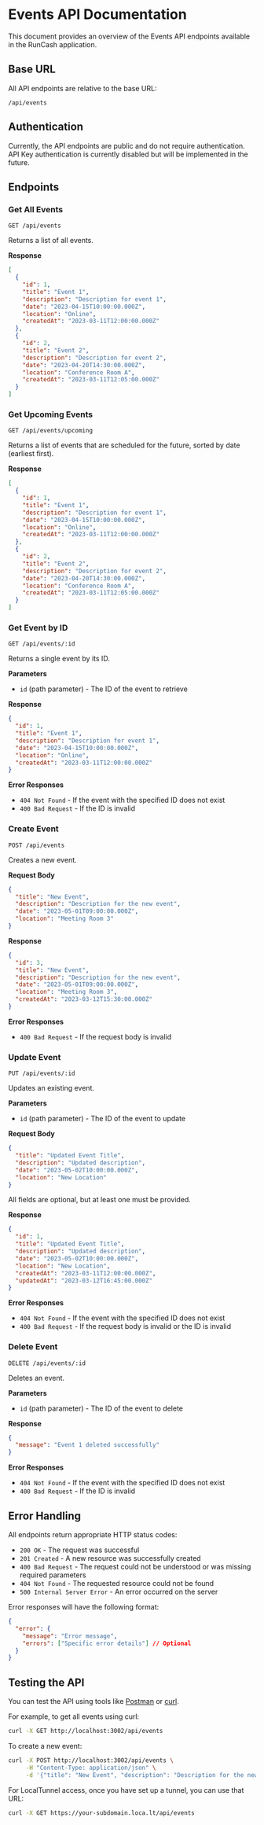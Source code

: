 # Events API Documentation

This document provides an overview of the Events API endpoints available in the RunCash application.

## Base URL

All API endpoints are relative to the base URL:

```
/api/events
```

## Authentication

Currently, the API endpoints are public and do not require authentication. API Key authentication is currently disabled but will be implemented in the future.

## Endpoints

### Get All Events

```
GET /api/events
```

Returns a list of all events.

**Response**

```json
[
  {
    "id": 1,
    "title": "Event 1",
    "description": "Description for event 1",
    "date": "2023-04-15T10:00:00.000Z",
    "location": "Online",
    "createdAt": "2023-03-11T12:00:00.000Z"
  },
  {
    "id": 2,
    "title": "Event 2",
    "description": "Description for event 2",
    "date": "2023-04-20T14:30:00.000Z",
    "location": "Conference Room A",
    "createdAt": "2023-03-11T12:05:00.000Z"
  }
]
```

### Get Upcoming Events

```
GET /api/events/upcoming
```

Returns a list of events that are scheduled for the future, sorted by date (earliest first).

**Response**

```json
[
  {
    "id": 1,
    "title": "Event 1",
    "description": "Description for event 1",
    "date": "2023-04-15T10:00:00.000Z",
    "location": "Online",
    "createdAt": "2023-03-11T12:00:00.000Z"
  },
  {
    "id": 2,
    "title": "Event 2",
    "description": "Description for event 2",
    "date": "2023-04-20T14:30:00.000Z",
    "location": "Conference Room A",
    "createdAt": "2023-03-11T12:05:00.000Z"
  }
]
```

### Get Event by ID

```
GET /api/events/:id
```

Returns a single event by its ID.

**Parameters**

- `id` (path parameter) - The ID of the event to retrieve

**Response**

```json
{
  "id": 1,
  "title": "Event 1",
  "description": "Description for event 1",
  "date": "2023-04-15T10:00:00.000Z",
  "location": "Online",
  "createdAt": "2023-03-11T12:00:00.000Z"
}
```

**Error Responses**

- `404 Not Found` - If the event with the specified ID does not exist
- `400 Bad Request` - If the ID is invalid

### Create Event

```
POST /api/events
```

Creates a new event.

**Request Body**

```json
{
  "title": "New Event",
  "description": "Description for the new event",
  "date": "2023-05-01T09:00:00.000Z",
  "location": "Meeting Room 3"
}
```

**Response**

```json
{
  "id": 3,
  "title": "New Event",
  "description": "Description for the new event",
  "date": "2023-05-01T09:00:00.000Z",
  "location": "Meeting Room 3",
  "createdAt": "2023-03-12T15:30:00.000Z"
}
```

**Error Responses**

- `400 Bad Request` - If the request body is invalid

### Update Event

```
PUT /api/events/:id
```

Updates an existing event.

**Parameters**

- `id` (path parameter) - The ID of the event to update

**Request Body**

```json
{
  "title": "Updated Event Title",
  "description": "Updated description",
  "date": "2023-05-02T10:00:00.000Z",
  "location": "New Location"
}
```

All fields are optional, but at least one must be provided.

**Response**

```json
{
  "id": 1,
  "title": "Updated Event Title",
  "description": "Updated description",
  "date": "2023-05-02T10:00:00.000Z",
  "location": "New Location",
  "createdAt": "2023-03-11T12:00:00.000Z",
  "updatedAt": "2023-03-12T16:45:00.000Z"
}
```

**Error Responses**

- `404 Not Found` - If the event with the specified ID does not exist
- `400 Bad Request` - If the request body is invalid or the ID is invalid

### Delete Event

```
DELETE /api/events/:id
```

Deletes an event.

**Parameters**

- `id` (path parameter) - The ID of the event to delete

**Response**

```json
{
  "message": "Event 1 deleted successfully"
}
```

**Error Responses**

- `404 Not Found` - If the event with the specified ID does not exist
- `400 Bad Request` - If the ID is invalid

## Error Handling

All endpoints return appropriate HTTP status codes:

- `200 OK` - The request was successful
- `201 Created` - A new resource was successfully created
- `400 Bad Request` - The request could not be understood or was missing required parameters
- `404 Not Found` - The requested resource could not be found
- `500 Internal Server Error` - An error occurred on the server

Error responses will have the following format:

```json
{
  "error": {
    "message": "Error message",
    "errors": ["Specific error details"] // Optional
  }
}
```

## Testing the API

You can test the API using tools like [Postman](https://www.postman.com/) or [curl](https://curl.se/).

For example, to get all events using curl:

```bash
curl -X GET http://localhost:3002/api/events
```

To create a new event:

```bash
curl -X POST http://localhost:3002/api/events \
     -H "Content-Type: application/json" \
     -d '{"title": "New Event", "description": "Description for the new event", "date": "2023-05-01T09:00:00.000Z", "location": "Meeting Room 3"}'
```

For LocalTunnel access, once you have set up a tunnel, you can use that URL:

```bash
curl -X GET https://your-subdomain.loca.lt/api/events
``` 